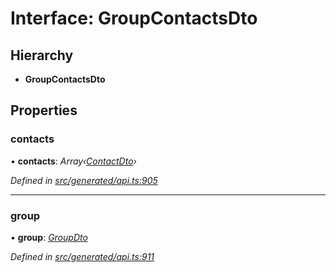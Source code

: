 # Interface: GroupContactsDto

## Hierarchy

* **GroupContactsDto**

## Properties

###  contacts

• **contacts**: *Array‹[ContactDto](_generated_api_.contactdto.md)›*

*Defined in [src/generated/api.ts:905](https://github.com/mailslurp/mailslurp-client/blob/a26884c/src/generated/api.ts#L905)*

___

###  group

• **group**: *[GroupDto](_generated_api_.groupdto.md)*

*Defined in [src/generated/api.ts:911](https://github.com/mailslurp/mailslurp-client/blob/a26884c/src/generated/api.ts#L911)*
